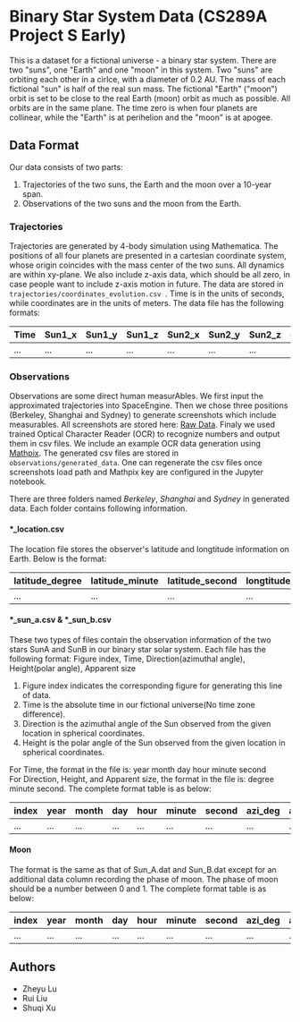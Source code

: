 # Binary Star System Data (CS289A Project S Early)
This is a dataset for a fictional universe - a binary star system. There are two "suns", one "Earth" and one "moon" in this system. Two "suns" are orbiting each other in a cirlce, with a diameter of 0.2 AU. The mass of each fictional "sun" is half of the real sun mass. The fictional "Earth" ("moon") orbit is set to be close to the real Earth (moon) orbit as much as possible. All orbits are in the same plane. The time zero is when four planets are collinear, while the "Earth" is at perihelion and the "moon" is at apogee.

## Data Format
Our data consists of two parts:

1. Trajectories of the two suns, the Earth and the moon over a 10-year span.
2. Observations of the two suns and the moon from the Earth.

### Trajectories
Trajectories are generated by 4-body simulation using Mathematica. The positions of all four planets are presented in a cartesian coordinate system, whose origin coincides with the mass center of the two suns. All dynamics are within xy-plane. We also include z-axis data, which should be all zero, in case people want to include z-axis motion in future. The data are stored in ```trajectories/coordinates_evolution.csv ```. Time is in the units of seconds, while coordinates are in the units of meters. The data file has the following formats:

|Time|Sun1_x|Sun1_y|Sun1_z|Sun2_x|Sun2_y|Sun2_z|earth_x|earth_y|earth_z|moon_x|moon_y|moon_z|
|---|---|---|---|---|---|---|---|---|---|---|---|---|
|...|...|...|...|...|...|...|...|...|...|...|...|...|

### Observations
Observations are some direct human measurAbles. We first input the approximated trajectories into SpaceEngine. Then we chose three positions (Berkeley, Shanghai and Sydney) to generate screenshots which include measurables. All screenshots are stored here: [Raw Data](https://drive.google.com/drive/folders/1Ee4sjJTGXAE0LJyyK6H0fr3iWYFP0aoU?usp=sharing). Finaly we used trained Optical Character Reader (OCR) to recognize numbers and output them in csv files. We include an example OCR data generation using [Mathpix](https://docs.mathpix.com/#introduction). The generated csv files are stored in ```observations/generated_data```. One can regenerate the csv files once screenshots load path and Mathpix key are configured in the Jupyter notebook.

There are three folders named *Berkeley*, *Shanghai* and *Sydney* in generated data. Each folder contains following information. 

#### *_location.csv
The location file stores the observer's latitude and longtitude information on Earth. Below is the format:

|latitude_degree|latitude_minute|latitude_second|longtitude_degree|longtitude_minute|longtitude_second|
|---|---|---|---|---|---|
|...|...|...|...|...|...|

#### *_sun_a.csv & *_sun_b.csv
These two types of files contain the observation information of the two stars SunA and SunB in our binary star solar system.
Each file has the following format:
Figure index, Time, Direction(azimuthal angle), Height(polar angle), Apparent size

1. Figure index indicates the corresponding figure for generating this line of data.
2. Time is the absolute time in our fictional universe(No time zone difference).
3. Direction is the azimuthal angle of the Sun observed from the given location in spherical coordinates.
4. Height is the polar angle of the Sun observed from the given location in spherical coordinates.

For Time, the format in the file is: year month day hour minute second   
For Direction, Height, and Apparent size, the format in the file is: degree minute second. The complete format table is as below:

|index|year|month|day|hour|minute|second|azi_deg|azi_min|azi_sec|pol_deg|pol_min|pol_sec|size_deg|size_min|size_sec|
|---|---|---|---|---|---|---|---|---|---|---|---|---|---|---|---|
|...|...|...|...|...|...|...|...|...|...|...|...|...|...|...|...|

#### Moon
The format is the same as that of Sun_A.dat and Sun_B.dat except for an additional data column recording the phase of moon. The phase of moon should be a number between 0 and 1. The complete format table is as below:

|index|year|month|day|hour|minute|second|azi_deg|azi_min|azi_sec|pol_deg|pol_min|pol_sec|size_deg|size_min|size_sec|phase|
|---|---|---|---|---|---|---|---|---|---|---|---|---|---|---|---|---|
|...|...|...|...|...|...|...|...|...|...|...|...|...|...|...|...|...|

## Authors
* Zheyu Lu   
* Rui Liu   
* Shuqi Xu


